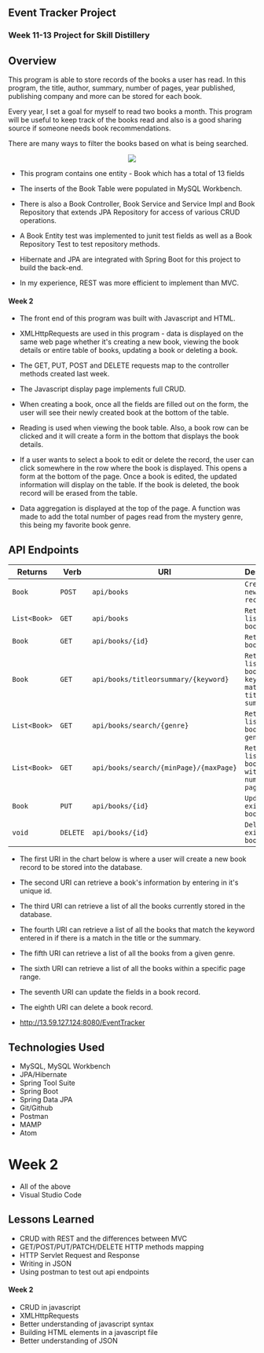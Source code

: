 ## Event Tracker Project

### Week 11-13 Project for Skill Distillery

## Overview

This program is able to store records of the books a user has read. In this program, the title, author, summary, number of pages, year published, publishing company and more can be stored for each book.

Every year, I set a goal for myself to read two books a month. This program will be useful to keep track of the books read and also is a good sharing source if someone needs book recommendations.

There are many ways to filter the books based on what is being searched.


<p align="center"> <img src="https://i.imgur.com/jBxn2Gi.png"> </p>

- This program contains one entity - Book which has a total of 13 fields

- The inserts of the Book Table were populated in MySQL Workbench.

- There is also a Book Controller, Book Service and Service Impl and Book Repository that extends JPA Repository for access of various CRUD operations.

- A Book Entity test was implemented to junit test fields as well as a Book Repository Test to test repository methods.

- Hibernate and JPA are integrated with Spring Boot for this project to build the back-end.

- In my experience, REST was more efficient to implement than MVC.

#### Week 2
- The front end of this program was built with Javascript and HTML.

- XMLHttpRequests are used in this program - data is displayed on the same web page whether it's creating a new book, viewing the book details or entire table of books, updating a book or deleting a book.

- The GET, PUT, POST and DELETE requests map to the controller methods created last week.

- The Javascript display page implements full CRUD.

- When creating a book, once all the fields are filled out on the form, the user will see their newly created book at the bottom of the table.

- Reading is used when viewing the book table. Also, a book row can be clicked and it will create a form in the bottom that displays the book details.

- If a user wants to select a book to edit or delete the record, the user can click somewhere in the row where the book is displayed. This opens a form at the bottom of the page. Once a book is edited, the updated information will display on the table. If the book is deleted, the book record will be erased from the table.

- Data aggregation is displayed at the top of the page. A function was made to add the total number of pages read from the mystery genre, this being my favorite book genre.


## API Endpoints

| Returns     | Verb           | URI           | Description    |
|-------------|----------------|---------------|----------------|
| `Book`        | `POST`           | `api/books`     | `Creates a new book record` |
| `List<Book>`      | `GET`           | `api/books`          | `Retrieve list of books` |
| `Book`      | `GET`            | `api/books/{id}`          | `Retrieves a book by id` |
| `Book`       | `GET`           | `api/books/titleorsummary/{keyword}` | `Retrieves a list of book by keyword match in title or summary` |
| `List<Book>` | `GET`           | `api/books/search/{genre}` | `Retrieve list of books by genre` |
| `List<Book>`  | `GET`          | `api/books/search/{minPage}/{maxPage}` | `Retrieve list of books within number of pages range` |
| `Book`        | `PUT`          | `api/books/{id}`   | `Updates an existing book by id` |
| `void`       | `DELETE`        | `api/books/{id}`   | `Deletes an existing book by id` |


- The first URI in the chart below is where a user will create a new book record to be stored into the database.
- The second URI can retrieve a book's information by entering in it's unique id.
- The third URI can retrieve a list of all the books currently stored in the database.
- The fourth URI can retrieve a list of all the books that match the keyword entered in if there is a match in the title or the summary.
- The fifth URI can retrieve a list of all the books from a given genre.
- The sixth URI can retrieve a list of all the books within a specific page range.
- The seventh URI can update the fields in a book record.
- The eighth URI can delete a book record.

- http://13.59.127.124:8080/EventTracker

## Technologies Used
* MySQL, MySQL Workbench
* JPA/Hibernate
* Spring Tool Suite
* Spring Boot
* Spring Data JPA
* Git/Github
* Postman
* MAMP
* Atom

# Week 2
* All of the above
* Visual Studio Code


## Lessons Learned
- CRUD with REST and the differences between MVC
- GET/POST/PUT/PATCH/DELETE HTTP methods mapping
- HTTP Servlet Request and Response
- Writing in JSON
- Using postman to test out api endpoints

#### Week 2
- CRUD in javascript
- XMLHttpRequests
- Better understanding of javascript syntax
- Building HTML elements in a javascript file
- Better understanding of JSON
